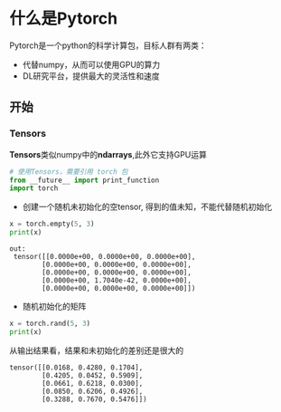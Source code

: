 # 什么是Pytorch

Pytorch是一个python的科学计算包，目标人群有两类：
- 代替numpy，从而可以使用GPU的算力
- DL研究平台，提供最大的灵活性和速度

## 开始

### Tensors
**Tensors**类似numpy中的**ndarrays**,此外它支持GPU运算

```python
# 使用Tensors，需要引用 torch 包
from __future__ import print_function
import torch
```
- 创建一个随机未初始化的空tensor, 得到的值未知，不能代替随机初始化
```python
x = torch.empty(5, 3)
print(x)
```
```
out:
 tensor([[0.0000e+00, 0.0000e+00, 0.0000e+00],  
        [0.0000e+00, 0.0000e+00, 0.0000e+00],  
        [0.0000e+00, 0.0000e+00, 0.0000e+00],  
        [0.0000e+00, 1.7040e-42, 0.0000e+00],  
        [0.0000e+00, 0.0000e+00, 0.0000e+00]]) 
```
- 随机初始化的矩阵
```python
x = torch.rand(5, 3)
print(x)
```
从输出结果看，结果和未初始化的差别还是很大的
```
tensor([[0.0168, 0.4280, 0.1704],
        [0.4205, 0.0452, 0.5909],
        [0.0661, 0.6218, 0.0300],
        [0.0850, 0.6206, 0.4926],
        [0.3288, 0.7670, 0.5476]])
```